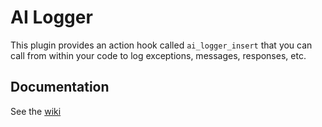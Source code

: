 # AI Logger
This plugin provides an action hook called `ai_logger_insert` that you can call from within your code to log exceptions, messages, responses, etc.

## Documentation
See the [wiki](https://github.com/alleyinteractive/logger/wiki)
